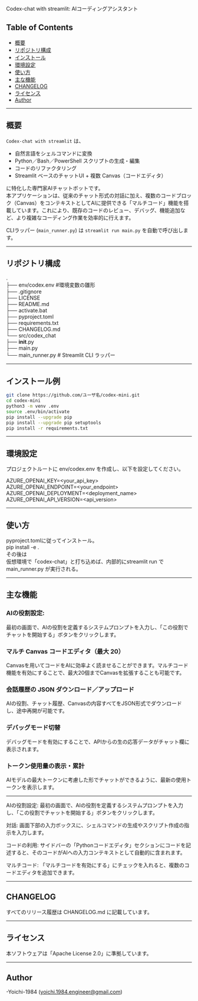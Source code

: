 Codex-chat with streamlit: AIコーディングアシスタント  
  
## Table of Contents

- [概要](#概要)  
- [リポジトリ構成](#リポジトリ構成)  
- [インストール](#インストール例)  
- [環境設定](#環境設定)  
- [使い方](#使い方)  
- [主な機能](#主な機能)  
- [CHANGELOG](#changelog)  
- [ライセンス](#ライセンス)  
- [Author](#Author)  
  
---  
## 概要  
  
`Codex-chat with streamlit` は、  
- 自然言語をシェルコマンドに変換  
- Python／Bash／PowerShell スクリプトの生成・編集  
- コードのリファクタリング  
- Streamlit ベースのチャットUI + 複数 Canvas（コードエディタ）  

に特化した専門家AIチャットボットです。  
本アプリケーションは、従来のチャット形式の対話に加え、複数のコードブロック（Canvas）をコンテキストとしてAIに提供できる「マルチコード」機能を搭載しています。これにより、既存のコードのレビュー、デバッグ、機能追加など、より複雑なコーディング作業を効率的に行えます。  

CLIラッパー (`main_runner.py`) は `streamlit run main.py` を自動で呼び出します。  
  
---  
## リポジトリ構成  
.  
 ├── env/codex.env #環境変数の雛形  
 ├── .gitignore  
 ├── LICENSE  
 ├── README.md  
 ├── activate.bat  
 ├── pyproject.toml  
 ├── requirements.txt  
 ├── CHANGELOG.md  
 └── src/codex_chat  
      ├── __init__.py  
      ├── main.py  
      └── main_runner.py # Streamlit CLI ラッパー  
  
---  
## インストール例  
    
```bash  
git clone https://github.com/ユーザ名/codex-mini.git  
cd codex-mini  
python3 -m venv .env  
source .env/bin/activate  
pip install --upgrade pip  
pip install --upgrade pip setuptools
pip install -r requirements.txt  
```
  
---  
## 環境設定  
  
プロジェクトルートに env/codex.env を作成し、以下を設定してください。  
  
AZURE_OPENAI_KEY=<your_api_key>  
AZURE_OPENAI_ENDPOINT=<your_endpoint>  
AZURE_OPENAI_DEPLOYMENT=<deployment_name>  
AZURE_OPENAI_API_VERSION=<api_version>  
  
---  
## 使い方    
  
pyproject.tomlに従ってインストール。  
pip install -e .  
その後は  
仮想環境で「codex-chat」と打ち込めば、内部的にstreamlit run で main_runner.py が実行される。  
  
---  
## 主な機能  
### AIの役割設定:  
 最初の画面で、AIの役割を定義するシステムプロンプトを入力し、「この役割でチャットを開始する」ボタンをクリックします。  
### マルチ Canvas コードエディタ（最大 20）  
 Canvasを用いてコードをAIに効率よく読ませることができます。マルチコード機能を有効にすることで、最大20個までCanvasを拡張することも可能です。  
### 会話履歴の JSON ダウンロード／アップロード  
 AIの役割、チャット履歴、Canvasの内容すべてをJSON形式でダウンロードし、途中再開が可能です。  
### デバッグモード切替  
 デバッグモードを有効にすることで、APIからの生の応答データがチャット欄に表示されます。  
### トークン使用量の表示・累計  
 AIモデルの最大トークンに考慮した形でチャットができるように、最新の使用トークンを表示します。  
  
---  



AIの役割設定: 最初の画面で、AIの役割を定義するシステムプロンプトを入力し、「この役割でチャットを開始する」ボタンをクリックします。

対話: 画面下部の入力ボックスに、シェルコマンドの生成やスクリプト作成の指示を入力します。

コードの利用: サイドバーの「Pythonコードエディタ」セクションにコードを記述すると、そのコードがAIへの入力コンテキストとして自動的に含まれます。

マルチコード: 「マルチコードを有効にする」にチェックを入れると、複数のコードエディタを追加できます。

---  
## CHANGELOG  
すべてのリリース履歴は CHANGELOG.md に記載しています。  

---  
## ライセンス  
 本ソフトウェアは「Apache License 2.0」に準拠しています。

---  
## Author  
 -Yoichi-1984 (<yoichi.1984.engineer@gmail.com>)  
